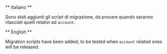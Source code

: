 ** Italiano **

Sono stati aggiunti gli script di migrazione, da provare quando saranno rilasciati quelli relativi ad `account`.

** English **

Migration scripts have been added, to be tested when `account` related ones will be released.
